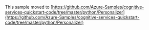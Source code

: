 This sample moved to [https://github.com/Azure-Samples/cognitive-services-quickstart-code/tree/master/python/Personalizer](https://github.com/Azure-Samples/cognitive-services-quickstart-code/tree/master/python/Personalizer)